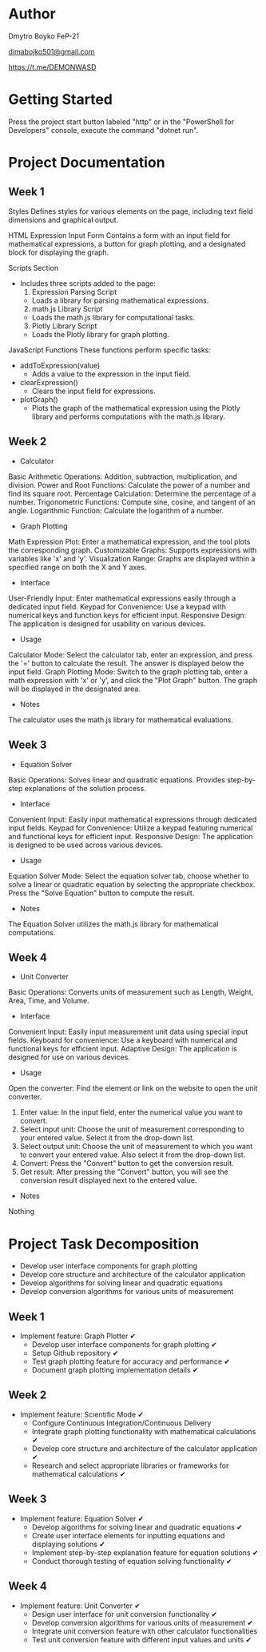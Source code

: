 # Author
Dmytro Boyko FeP-21

dimabojko501@gmail.com

https://t.me/DEMONWASD

# Getting Started
Press the project start button labeled "http" or in the "PowerShell for Developers" console, execute the command "dotnet run".
# Project Documentation
## Week 1
  
Styles
Defines styles for various elements on the page, including text field dimensions and graphical output.

 HTML Expression Input Form
Contains a form with an input field for mathematical expressions, a button for graph plotting, and a designated block for displaying the graph.

 Scripts Section
- Includes three scripts added to the page:
  1. Expression Parsing Script
    - Loads a library for parsing mathematical expressions.
  2. math.js Library Script
    - Loads the math.js library for computational tasks.
  3. Plotly Library Script
    - Loads the Plotly library for graph plotting.


 JavaScript Functions
These functions perform specific tasks:

- addToExpression(value)
  - Adds a value to the expression in the input field.
- clearExpression()
  - Clears the input field for expressions.
- plotGraph()
  - Plots the graph of the mathematical expression using the Plotly library and performs computations with the math.js library.


  
## Week 2
 - Calculator
   
Basic Arithmetic Operations: Addition, subtraction, multiplication, and division.
Power and Root Functions: Calculate the power of a number and find its square root.
Percentage Calculation: Determine the percentage of a number.
Trigonometric Functions: Compute sine, cosine, and tangent of an angle.
Logarithmic Function: Calculate the logarithm of a number.

 - Graph Plotting
   
Math Expression Plot: Enter a mathematical expression, and the tool plots the corresponding graph.
Customizable Graphs: Supports expressions with variables like 'x' and 'y'.
Visualization Range: Graphs are displayed within a specified range on both the X and Y axes.
   
 - Interface
   
User-Friendly Input: Enter mathematical expressions easily through a dedicated input field.
Keypad for Convenience: Use a keypad with numerical keys and function keys for efficient input.
Responsive Design: The application is designed for usability on various devices.

 - Usage
   
Calculator Mode: Select the calculator tab, enter an expression, and press the '=' button to calculate the result. 
The answer is displayed below the input field.
Graph Plotting Mode: Switch to the graph plotting tab, enter a math expression with 'x' or 'y', and click the "Plot Graph" button. 
The graph will be displayed in the designated area.

 - Notes
   
The calculator uses the math.js library for mathematical evaluations.


## Week 3
- Equation Solver

Basic Operations: Solves linear and quadratic equations. Provides step-by-step explanations of the solution process.

- Interface

Convenient Input: Easily input mathematical expressions through dedicated input fields.
Keypad for Convenience: Utilize a keypad featuring numerical and functional keys for efficient input.
Responsive Design: The application is designed to be used across various devices.

- Usage

Equation Solver Mode: Select the equation solver tab, choose whether to solve a linear or quadratic equation 
by selecting the appropriate checkbox. Press the "Solve Equation" button to compute the result.

- Notes

The Equation Solver utilizes the math.js library for mathematical computations.


## Week 4
- Unit Converter

Basic Operations: Converts units of measurement such as Length, Weight, Area, Time, and Volume.

- Interface

Convenient Input: Easily input measurement unit data using special input fields. Keyboard for convenience:
Use a keyboard with numerical and functional keys for efficient input. Adaptive Design: The application
is designed for use on various devices.

- Usage

Open the converter: Find the element or link on the website to open the unit converter.

  1. Enter value: In the input field, enter the numerical value you want to convert.
  2. Select input unit: Choose the unit of measurement corresponding to your entered value. Select it from the drop-down list.
  3. Select output unit: Choose the unit of measurement to which you want to convert your entered value. Also select it from the drop-down list.
  4. Convert: Press the "Convert" button to get the conversion result.
  5. Get result: After pressing the "Convert" button, you will see the conversion result displayed next to the entered value.

- Notes

Nothing

# Project Task Decomposition
- Develop user interface components for graph plotting
- Develop core structure and architecture of the calculator application
- Develop algorithms for solving linear and quadratic equations
- Develop conversion algorithms for various units of measurement


## Week 1
- Implement feature: Graph Plotter ✔
  - Develop user interface components for graph plotting ✔
  - Setup Github repository ✔
  - Test graph plotting feature for accuracy and performance ✔
  - Document graph plotting implementation details ✔

## Week 2
- Implement feature: Scientific Mode ✔
  - Configure Continuous Integration/Continuous Delivery 
  - Integrate graph plotting functionality with mathematical calculations ✔
  - Develop core structure and architecture of the calculator application ✔
  - Research and select appropriate libraries or frameworks for mathematical calculations ✔

## Week 3
- Implement feature: Equation Solver ✔
  - Develop algorithms for solving linear and quadratic equations ✔
  - Create user interface elements for inputting equations and displaying solutions ✔
  - Implement step-by-step explanation feature for equation solutions ✔
  - Conduct thorough testing of equation solving functionality ✔

## Week 4
- Implement feature: Unit Converter ✔
  - Design user interface for unit conversion functionality ✔
  - Develop conversion algorithms for various units of measurement ✔
  - Integrate unit conversion feature with other calculator functionalities
  - Test unit conversion feature with different input values and units ✔
 

